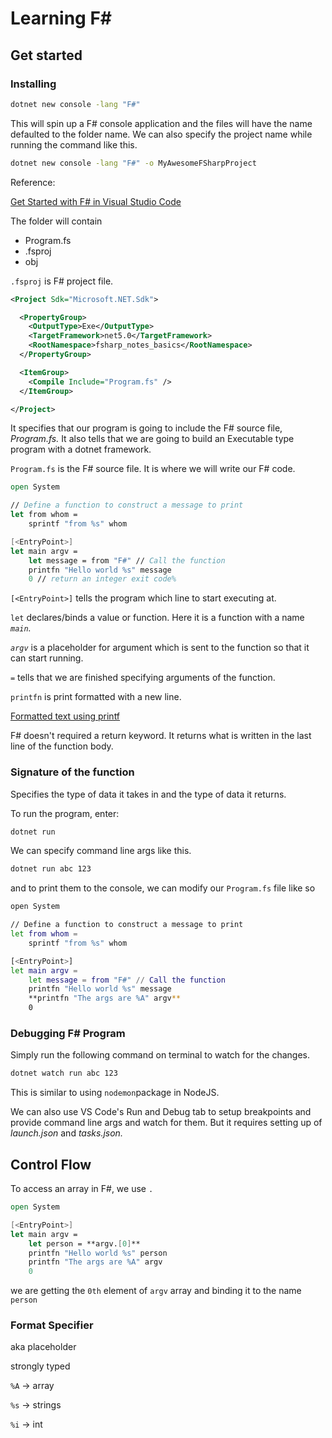 # Learning F#

## Get started

### Installing

```bash
dotnet new console -lang "F#"
```

This will spin up a F# console application and the files will have the name defaulted to the folder name. We can also specify the project name while running the command like this.

```bash
dotnet new console -lang "F#" -o MyAwesomeFSharpProject
```

Reference:

[Get Started with F# in Visual Studio Code](https://docs.microsoft.com/en-us/dotnet/fsharp/get-started/get-started-vscode)

The folder will contain

- Program.fs
- .fsproj
- obj

`.fsproj` is F# project file.

```xml
<Project Sdk="Microsoft.NET.Sdk">

  <PropertyGroup>
    <OutputType>Exe</OutputType>
    <TargetFramework>net5.0</TargetFramework>
    <RootNamespace>fsharp_notes_basics</RootNamespace>
  </PropertyGroup>

  <ItemGroup>
    <Compile Include="Program.fs" />
  </ItemGroup>

</Project>
```

It specifies that our program is going to include the F# source file, _Program.fs._ It also tells that we are going to build an Executable type program with a dotnet framework.

`Program.fs` is the F# source file. It is where we will write our F# code.

```fsharp
open System

// Define a function to construct a message to print
let from whom =
    sprintf "from %s" whom

[<EntryPoint>]
let main argv =
    let message = from "F#" // Call the function
    printfn "Hello world %s" message
    0 // return an integer exit code%
```

`[<EntryPoint>]` tells the program which line to start executing at.

`let` declares/binds a value or function. Here it is a function with a name _`main`._

_`argv`_ is a placeholder for argument which is sent to the function so that it can start running.

_`=`_ tells that we are finished specifying arguments of the function.

`printfn` is print formatted with a new line.

[Formatted text using printf](https://fsharpforfunandprofit.com/posts/printf/)

F# doesn't required a return keyword. It returns what is written in the last line of the function body.

### Signature of the function

Specifies the type of data it takes in and the type of data it returns.

To run the program, enter:

```bash
dotnet run
```

We can specify command line args like this.

```bash
dotnet run abc 123
```

and to print them to the console, we can modify our `Program.fs` file like so

```bash
open System

// Define a function to construct a message to print
let from whom =
    sprintf "from %s" whom

[<EntryPoint>]
let main argv =
    let message = from "F#" // Call the function
    printfn "Hello world %s" message
    **printfn "The args are %A" argv**
    0
```

### Debugging F# Program

Simply run the following command on terminal to watch for the changes.

```bash
dotnet watch run abc 123
```

This is similar to using `nodemon`package in NodeJS.

We can also use VS Code's Run and Debug tab to setup breakpoints and provide command line args and watch for them. But it requires setting up of _launch.json_ and _tasks.json._

## Control Flow

To access an array in F#, we use `.`

```fsharp
open System

[<EntryPoint>]
let main argv =
    let person = **argv.[0]**
    printfn "Hello world %s" person
    printfn "The args are %A" argv
    0
```

we are getting the `0th` element of `argv` array and binding it to the name `person`

### Format Specifier

aka placeholder

strongly typed

`%A` → array

`%s` → strings

`%i` → int
